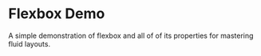 # Flexbox Demo

A simple demonstration of flexbox and all of of its properties for mastering fluid layouts.
